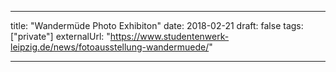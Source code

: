 ---

title: "Wandermüde Photo Exhibiton"
date: 2018-02-21
draft: false
tags: ["private"]
externalUrl: "https://www.studentenwerk-leipzig.de/news/fotoausstellung-wandermuede/"

---